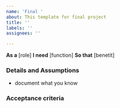 ```yaml
---
name: 'Final '
about: This template for final project
title: ''
labels: ''
assignees: ''

---
```


**As a** [role]
**I need** [function]
**So that** [benetit]

### Details and Assumptions
* document what you know

### Acceptance criteria
